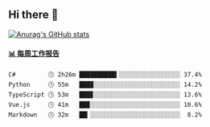 ## Hi there 👋

[![Anurag's GitHub stats](https://github-readme-stats-orilights.vercel.app/api?username=orilights)](https://github.com/anuraghazra/github-readme-stats)

<!--
**OriLight152/OriLight152** is a ✨ _special_ ✨ repository because its `README.md` (this file) appears on your GitHub profile.

Here are some ideas to get you started:

- 🔭 I’m currently working on ...
- 🌱 I’m currently learning ...
- 👯 I’m looking to collaborate on ...
- 🤔 I’m looking for help with ...
- 💬 Ask me about ...
- 📫 How to reach me: ...
- 😄 Pronouns: ...
- ⚡ Fun fact: ...
-->

<!-- waka-box start -->
#### <a href="https://gist.github.com/92c8d5b388768c10efcba86e82b7c4fb" target="_blank">📊 每周工作报告</a>
```text
C#         🕓 2h26m ██████████▍░░░░░░░░░░░░░░░░░ 37.4%
Python     🕓 55m   ███▉░░░░░░░░░░░░░░░░░░░░░░░░ 14.2%
TypeScript 🕓 53m   ███▊░░░░░░░░░░░░░░░░░░░░░░░░ 13.6%
Vue.js     🕓 41m   ██▉░░░░░░░░░░░░░░░░░░░░░░░░░ 10.6%
Markdown   🕓 32m   ██▎░░░░░░░░░░░░░░░░░░░░░░░░░  8.2%
```
<!-- Powered by https://github.com/journey-ad/waka-box-go . -->
<!-- waka-box end -->
